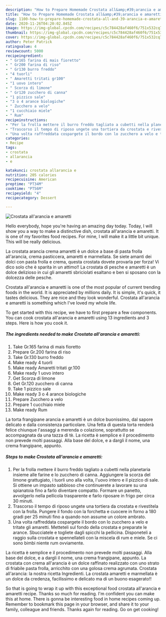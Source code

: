 ```yaml
---
description: "How to Prepare Homemade Crostata all&amp;#39;arancia e amaretti"
title: "How to Prepare Homemade Crostata all&amp;#39;arancia e amaretti"
slug: 1100-how-to-prepare-homemade-crostata-all-and-39-arancia-e-amaretti
date: 2020-11-26T04:20:02.845Z
image: https://img-global.cpcdn.com/recipes/c5c784428af460f6/751x532cq70/crostata-allarancia-e-amaretti-recipe-main-photo.jpg
thumbnail: https://img-global.cpcdn.com/recipes/c5c784428af460f6/751x532cq70/crostata-allarancia-e-amaretti-recipe-main-photo.jpg
cover: https://img-global.cpcdn.com/recipes/c5c784428af460f6/751x532cq70/crostata-allarancia-e-amaretti-recipe-main-photo.jpg
author: Peter Patrick
ratingvalue: 4
reviewcount: 5000
recipeingredient:
- " Gr165 farina di mais fioretto"
- " Gr200 farina di riso"
- " Gr130 burro freddo"
- "4 tuorli"
- " Amaretti tritati gr100"
- "1 uovo intero"
- " Scorza di limone"
- " Gr120 zucchero di canna"
- "1 pizzico sale"
- "3 o 4 arance biologiche"
- " Zucchero a velo"
- "1 cucchiaio miele"
- " Rum"
recipeinstructions:
- "Per la frolla mettere il burro freddo tagliato a cubetti nella planetaria insieme alle farine e lo zucchero di canna. Aggiungere la scorza del limone grattugiato, i tuorli uno alla volta, l&#39;uovo intero e il pizzico di sale. Si ottiene un impasto sabbioso che continuerete a lavorare su una spianatoia fino a farlo diventare compatto. Formare un panetto, avvolgerlo nella pellicola trasparente e farlo riposare in frigo per circa 30 minuti."
- "Trascorso il tempo di riposo ungete una tortiera da crostata e rivestitela con la frolla. Pungere il fondo con la forchetta e cuocere in forno a 180 gradi per 25 minuti fino a quando non assume un colore ambrato."
- "Una volta raffreddata cospargete il bordo con lo zucchero a velo e tritate gli amaretti. Metteteli sul fondo della crostata e preparate le arance. Sbucciatele e togliete dagli spicchi la pellicina. Disponeteli a raggio sulla crostata e spennellateli con la miscela di rum e miele. Se ci sono bimbi niente rum ovviamente."
categories:
- Recipe
tags:
- crostata
- allarancia
- e

katakunci: crostata allarancia e 
nutrition: 205 calories
recipecuisine: American
preptime: "PT34M"
cooktime: "PT56M"
recipeyield: "4"
recipecategory: Dessert

---
```



![Crostata all&#39;arancia e amaretti](https://img-global.cpcdn.com/recipes/c5c784428af460f6/751x532cq70/crostata-allarancia-e-amaretti-recipe-main-photo.jpg)

Hello everybody, hope you're having an amazing day today. Today, I will show you a way to make a distinctive dish, crostata all&#39;arancia e amaretti. It is one of my favorites food recipes. For mine, I will make it a little bit unique. This will be really delicious.

La crostata arancia crema amaretti è un dolce a base di pasta frolla all&#39;arancia, crema pasticcera, amaretti e marmellata. Se siete amanti dei dolci con pasta frolla e crema, questa crostata dovete provarla per forza! Vi dico solo che è sparita in un attimo!! La crostata di pesche e amaretti è un dolce delizioso in cui gli amaretti sbriciolati esaltano e ben si sposano con la dolcezza delle pesche.

Crostata all&#39;arancia e amaretti is one of the most popular of current trending foods in the world. It is appreciated by millions daily. It is simple, it's quick, it tastes delicious. They are nice and they look wonderful. Crostata all&#39;arancia e amaretti is something which I've loved my whole life.


To get started with this recipe, we have to first prepare a few components. You can cook crostata all&#39;arancia e amaretti using 13 ingredients and 3 steps. Here is how you cook it.

<!--inarticleads1-->

##### The ingredients needed to make Crostata all&#39;arancia e amaretti:

1. Take  Gr.165 farina di mais fioretto
1. Prepare  Gr.200 farina di riso
1. Take  Gr.130 burro freddo
1. Make ready 4 tuorli
1. Make ready  Amaretti tritati gr.100
1. Make ready 1 uovo intero
1. Get  Scorza di limone
1. Get  Gr.120 zucchero di canna
1. Take 1 pizzico sale
1. Make ready 3 o 4 arance biologiche
1. Prepare  Zucchero a velo
1. Prepare 1 cucchiaio miele
1. Make ready  Rum


La torta frangipane arancia e amaretti è un dolce buonissimo, dal sapore delicato e dalla consistenza particolare. Una fetta di questa torta renderà felice chiunque l&#39;assaggi a merenda o colazione, soprattutto se accompagnata da una tazza di tè. La ricetta è semplice e il procedimento non prevede molti passaggi. Alla base del dolce, e a dargli il nome, una crema frangipane, appunto. 

<!--inarticleads2-->

##### Steps to make Crostata all&#39;arancia e amaretti:

1. Per la frolla mettere il burro freddo tagliato a cubetti nella planetaria insieme alle farine e lo zucchero di canna. Aggiungere la scorza del limone grattugiato, i tuorli uno alla volta, l&#39;uovo intero e il pizzico di sale. Si ottiene un impasto sabbioso che continuerete a lavorare su una spianatoia fino a farlo diventare compatto. Formare un panetto, avvolgerlo nella pellicola trasparente e farlo riposare in frigo per circa 30 minuti.
1. Trascorso il tempo di riposo ungete una tortiera da crostata e rivestitela con la frolla. Pungere il fondo con la forchetta e cuocere in forno a 180 gradi per 25 minuti fino a quando non assume un colore ambrato.
1. Una volta raffreddata cospargete il bordo con lo zucchero a velo e tritate gli amaretti. Metteteli sul fondo della crostata e preparate le arance. Sbucciatele e togliete dagli spicchi la pellicina. Disponeteli a raggio sulla crostata e spennellateli con la miscela di rum e miele. Se ci sono bimbi niente rum ovviamente.


La ricetta è semplice e il procedimento non prevede molti passaggi. Alla base del dolce, e a dargli il nome, una crema frangipane, appunto. La crostata con crema all&#39;arancia è un dolce raffinato realizzato con uno strato di friabile pasta frolla, arricchito con una golosa crema agrumata. Crostata all&#39;arancia: la nostra ricetta Ingredienti. La crostata amaretti e marmellata è un dolce da credenza, facilissimo e delicato ma di un buono esagerato!! 

So that is going to wrap it up with this exceptional food crostata all&#39;arancia e amaretti recipe. Thanks so much for reading. I'm confident you can make this at home. There is gonna be interesting food in home recipes coming up. Remember to bookmark this page in your browser, and share it to your family, colleague and friends. Thanks again for reading. Go on get cooking!
